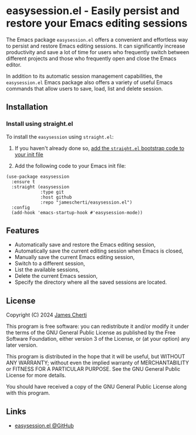# easysession.el - Easily persist and restore your Emacs editing sessions

The Emacs package `easysession.el` offers a convenient and effortless way to persist and restore Emacs editing sessions. It can significantly increase productivity and save a lot of time for users who frequently switch between different projects and those who frequently open and close the Emacs editor.

In addition to its automatic session management capabilities, the `easysession.el` Emacs package also offers a variety of useful Emacs commands that allow users to save, load, list and delete session.

## Installation

### Install using straight.el
To install the `easysession` using `straight.el`:
1. If you haven't already done so, [add the `straight.el` bootstrap code to your init file ](https://github.com/radian-software/straight.el?tab=readme-ov-file#getting-started)

2. Add the following code to your Emacs init file:
```
(use-package easysession
  :ensure t
  :straight (easysession
             :type git
             :host github
             :repo "jamescherti/easysession.el")
  :config
  (add-hook 'emacs-startup-hook #'easysession-mode))
```

## Features

- Automatically save and restore the Emacs editing session,
- Automatically save the current editing session when Emacs is closed,
- Manually save the current Emacs editing session,
- Switch to a different session,
- List the available sessions,
- Delete the current Emacs session,
- Specify the directory where all the saved sessions are located.

## License

Copyright (C) 2024 [James Cherti](https://www.jamescherti.com)

This program is free software: you can redistribute it and/or modify it under the terms of the GNU General Public License as published by the Free Software Foundation, either version 3 of the License, or (at your option) any later version.

This program is distributed in the hope that it will be useful, but WITHOUT ANY WARRANTY; without even the implied warranty of MERCHANTABILITY or FITNESS FOR A PARTICULAR PURPOSE. See the GNU General Public License for more details.

You should have received a copy of the GNU General Public License along with this program.

## Links

- [easysession.el @GitHub](https://github.com/jamescherti/easysession.el)
